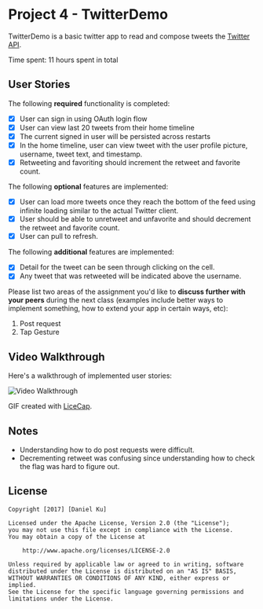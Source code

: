 # Project 4 - TwitterDemo

TwitterDemo is a basic twitter app to read and compose tweets the [Twitter API](https://apps.twitter.com/).

Time spent: 11 hours spent in total

## User Stories

The following **required** functionality is completed:

- [X] User can sign in using OAuth login flow
- [X] User can view last 20 tweets from their home timeline
- [X] The current signed in user will be persisted across restarts
- [X] In the home timeline, user can view tweet with the user profile picture, username, tweet text, and timestamp.
- [X] Retweeting and favoriting should increment the retweet and favorite count.

The following **optional** features are implemented:

- [X] User can load more tweets once they reach the bottom of the feed using infinite loading similar to the actual Twitter client.
- [X] User should be able to unretweet and unfavorite and should decrement the retweet and favorite count.
- [X] User can pull to refresh.

The following **additional** features are implemented:

- [X] Detail for the tweet can be seen through clicking on the cell.
- [X] Any tweet that was retweeted will be indicated above the username.

Please list two areas of the assignment you'd like to **discuss further with your peers** during the next class (examples include better ways to implement something, how to extend your app in certain ways, etc):

1. Post request
2. Tap Gesture

## Video Walkthrough 

Here's a walkthrough of implemented user stories:

<img src='http://i.imgur.com/wE1Ieoe.gif' title='Video Walkthrough' width='' alt='Video Walkthrough' />

GIF created with [LiceCap](http://www.cockos.com/licecap/).

## Notes

- Understanding how to do post requests were difficult.
- Decrementing retweet was confusing since understanding how to check the flag was hard to figure out.

## License

    Copyright [2017] [Daniel Ku]

    Licensed under the Apache License, Version 2.0 (the "License");
    you may not use this file except in compliance with the License.
    You may obtain a copy of the License at

        http://www.apache.org/licenses/LICENSE-2.0

    Unless required by applicable law or agreed to in writing, software
    distributed under the License is distributed on an "AS IS" BASIS,
    WITHOUT WARRANTIES OR CONDITIONS OF ANY KIND, either express or implied.
    See the License for the specific language governing permissions and
    limitations under the License.